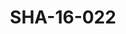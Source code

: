 ---
pid: SHA-16-022
title: SHA-16-022
language: ar
collection: شرحبيل احمد
original_label: 
rights: شرحبيل احمد
location_of_original: شرحبيل احمد
photographer_or_studio: 
scanned_from: photograph 9 by 13.9
_date: late 1950s
location: الخرطوم
description: شرحبيل احمد وشخصان اخران في بيت مسز بيكون
additional_notes: 
permission_display: 'yes'
on_server: 'no'
on_website: 'no'
permalink: "/archive/ar/sha-16-022.html"
layout: photo-page
---
